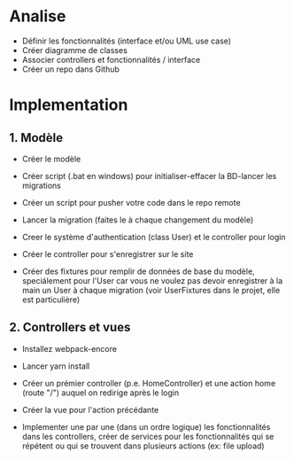 # Analise

- Définir les fonctionnalités (interface et/ou UML use case)
- Créer diagramme de classes
- Associer controllers et fonctionnalités / interface
- Créer un repo dans Github


# Implementation

## 1. Modèle

- Créer le modèle 
- Créer script (.bat en windows) pour initialiser-effacer la BD-lancer les migrations
- Créer un script pour pusher votre code dans le repo remote
- Lancer la migration (faites le à chaque changement du modèle)

- Creer le système d'authentication (class User) et le controller pour login
- Créer le controller pour s'enregistrer sur le site

- Créer des fixtures pour remplir de données de base du modèle, speciálement pour l'User car vous ne voulez pas devoir enregistrer à la main un User à chaque migration (voir UserFixtures dans le projet, elle est particulière)
  
## 2. Controllers et vues

- Installez webpack-encore
- Lancer yarn install

- Créer un prémier controller (p.e. HomeController) et une action home (route "/") auquel on redirige après le login 
- Créer la vue pour l'action précédante
- Implementer une par une (dans un ordre logique) les fonctionnalités dans les controllers, créer de services pour les fonctionnalités qui se répétent ou qui se trouvent dans plusieurs actions (ex: file upload)


